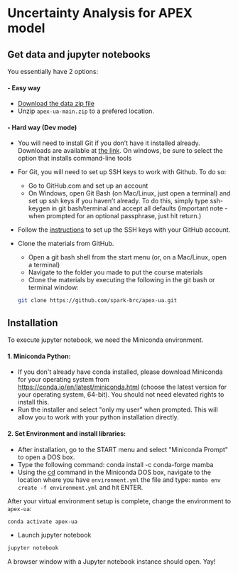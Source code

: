 # Uncertainty Analysis for APEX model

## Get data and jupyter notebooks
You essentially have 2 options:

#### - Easy way
- [Download the data zip file](https://github.com/spark-brc/apex-ua/archive/refs/heads/main.zip)
- Unzip `apex-ua-main.zip` to a prefered location.

#### - Hard way (Dev mode)  
- You will need to install Git if you don’t have it installed already. Downloads are available at [the link](https://git-scm.com/download). On windows, be sure to select the option that installs command-line tools  
- For Git, you will need to set up SSH keys to work with Github. To do so:
    - Go to GitHub.com and set up an account
    - On Windows, open Git Bash (on Mac/Linux, just open a terminal) and set up ssh keys if you haven’t already. To do this, simply type ssh-keygen in git bash/terminal and accept all defaults (important note - when prompted for an optional passphrase, just hit return.)  
- Follow the [instructions](https://help.github.com/articles/adding-a-new-ssh-key-to-your-github-account/) to set up the SSH keys with your GitHub account.
- Clone the materials from GitHub.
    - Open a git bash shell from the start menu (or, on a Mac/Linux, open a terminal)
    - Navigate to the folder you made to put the course materials
    - Clone the materials by executing the following in the git bash or terminal window:    

    ```bash
    git clone https://github.com/spark-brc/apex-ua.git
    ```  
        
## Installation
To execute jupyter notebook, we need the Miniconda environment.

#### 1. Miniconda Python:
- If you don't already have conda installed, please download Miniconda for your operating system from https://conda.io/en/latest/miniconda.html (choose the latest version for your operating system, 64-bit). You should not need elevated rights to install this.
- Run the installer and select "only my user" when prompted. This will allow you to work with your python installation directly.

#### 2. Set Environment and install libraries:
- After installation, go to the START menu and select "Miniconda Prompt" to open a DOS box.
- Type the following command: conda install -c conda-forge mamba
- Using the [cd](https://www.computerhope.com/issues/chusedos.htm) command in the Miniconda DOS box, navigate to the location where you have `environment.yml` the file and type: `mamba env create -f environment.yml` and hit ENTER.


After your virtual environment setup is complete, change the environment to `apex-ua`:  
```bash
conda activate apex-ua
```  
- Launch jupyter notebook 
```bash
jupyter notebook
```

A browser window with a Jupyter notebook instance should open. Yay!

